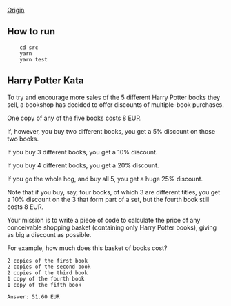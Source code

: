 [Origin](https://github.com/unicornity/katas/tree/master/list/HarryPotter)

## How to run
```
    cd src
    yarn
    yarn test
```

## Harry Potter Kata

To try and encourage more sales of the 5 different Harry
Potter books they sell, a bookshop has decided to offer
discounts of multiple-book purchases.

One copy of any of the five books costs 8 EUR.

If, however, you buy two different books, you get a 5%
discount on those two books.

If you buy 3 different books, you get a 10% discount.

If you buy 4 different books, you get a 20% discount.

If you go the whole hog, and buy all 5, you get a huge 25%
discount.

Note that if you buy, say, four books, of which 3 are
different titles, you get a 10% discount on the 3 that
form part of a set, but the fourth book still costs 8 EUR.

Your mission is to write a piece of code to calculate the
price of any conceivable shopping basket (containing only
Harry Potter books), giving as big a discount as possible.

For example, how much does this basket of books cost?

    2 copies of the first book
    2 copies of the second book
    2 copies of the third book
    1 copy of the fourth book
    1 copy of the fifth book

    Answer: 51.60 EUR
